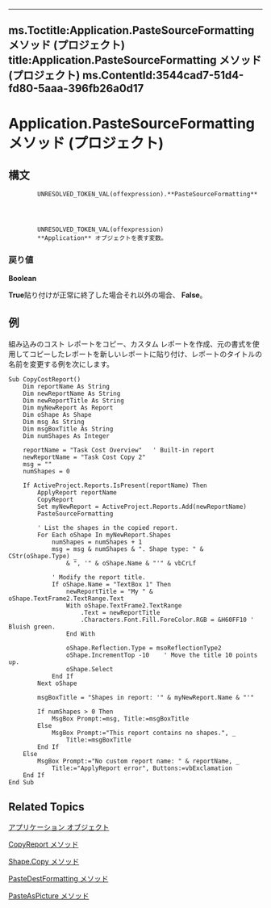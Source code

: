 
---
ms.Toctitle:Application.PasteSourceFormatting メソッド (プロジェクト)
title:Application.PasteSourceFormatting メソッド (プロジェクト)
ms.ContentId:3544cad7-51d4-fd80-5aaa-396fb26a0d17
---
# Application.PasteSourceFormatting メソッド (プロジェクト)





## 構文

            UNRESOLVED_TOKEN_VAL(offexpression).**PasteSourceFormatting**




            UNRESOLVED_TOKEN_VAL(offexpression)
            **Application** オブジェクトを表す変数。

### 戻り値
**Boolean**



**True**貼り付けが正常に終了した場合それ以外の場合、 **False**。





## 例
組み込みのコスト レポートをコピー、カスタム レポートを作成、元の書式を使用してコピーしたレポートを新しいレポートに貼り付け、レポートのタイトルの名前を変更する例を次にします。

```vba
Sub CopyCostReport()
    Dim reportName As String
    Dim newReportName As String
    Dim newReportTitle As String
    Dim myNewReport As Report
    Dim oShape As Shape
    Dim msg As String
    Dim msgBoxTitle As String
    Dim numShapes As Integer
    
    reportName = "Task Cost Overview"   ' Built-in report
    newReportName = "Task Cost Copy 2"
    msg = ""
    numShapes = 0
    
    If ActiveProject.Reports.IsPresent(reportName) Then
        ApplyReport reportName
        CopyReport
        Set myNewReport = ActiveProject.Reports.Add(newReportName)
        PasteSourceFormatting
        
        ' List the shapes in the copied report.
        For Each oShape In myNewReport.Shapes
            numShapes = numShapes + 1
            msg = msg & numShapes & ". Shape type: " & CStr(oShape.Type) _
                & ", '" & oShape.Name & "'" & vbCrLf
            
            ' Modify the report title.
            If oShape.Name = "TextBox 1" Then
                newReportTitle = "My " & oShape.TextFrame2.TextRange.Text
                With oShape.TextFrame2.TextRange
                    .Text = newReportTitle
                    .Characters.Font.Fill.ForeColor.RGB = &H60FF10 ' Bluish green.
                End With
                
                oShape.Reflection.Type = msoReflectionType2
                oShape.IncrementTop -10    ' Move the title 10 points up.
                oShape.Select
            End If
        Next oShape
        
        msgBoxTitle = "Shapes in report: '" & myNewReport.Name & "'"
                
        If numShapes > 0 Then
            MsgBox Prompt:=msg, Title:=msgBoxTitle
        Else
            MsgBox Prompt:="This report contains no shapes.", _
                Title:=msgBoxTitle
        End If
    Else
        MsgBox Prompt:="No custom report name: " & reportName, _
            Title:="ApplyReport error", Buttons:=vbExclamation
    End If
End Sub
```




## Related Topics

[アプリケーション オブジェクト](8eb91712-7784-a102-38c0-19bb056c27e9.md)

[CopyReport メソッド](9f1e59d5-a2a5-4c8f-1c01-b1c63046558d.md)

[Shape.Copy メソッド](4dd8511b-b4e9-6af7-bb33-f56874236452.md)

[PasteDestFormatting メソッド](4a56bb42-d3d7-fcad-d361-63135e23fc3a.md)

[PasteAsPicture メソッド](06b85596-281a-b77d-56d1-8c4283a4dba7.md)




